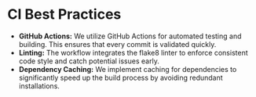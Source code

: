 # CI Best Practices

- **GitHub Actions:** We utilize GitHub Actions for automated testing and building. This ensures that every commit is validated quickly.
- **Linting:** The workflow integrates the flake8 linter to enforce consistent code style and catch potential issues early.
- **Dependency Caching:** We implement caching for dependencies to significantly speed up the build process by avoiding redundant installations.
